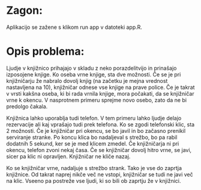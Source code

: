 # Zagon:
Aplikacijo se zažene s klikom run app v datoteki app.R.

# Opis problema: 
Ljudje v knjižnico prihajajo v skladu z neko porazdelitvijo in prinašajo izposojene knjige. Ko oseba vrne knjige, sta dve možnosti. Če se je pri knjižničarju že nabralo dovolj knjig (na začetku je mejna vrednost nastavljena na 10), knjižničar odnese vse knjige na prave police. Če je takrat v vrsti kakšna oseba, ki bi rada vrnila knjige, mora počakati, da se knjižničar vrne k okencu. 
V nasprotnem primeru sprejme novo osebo, zato da ne bi predolgo čakala. 

Knjižnica lahko uporablja tudi telefon. V tem primeru lahko ljudje delajo rezervacije ali kaj vprašajo tudi prek telefona. Ko se zgodi telefonski klic, sta 2 možnosti. Če je knjižničar pri okencu, se bo javil in bo začasno prenikil serviranje stranke. Po koncu klica bo nadaljeval s strežbo, bo pa rabil dodatnih 5 sekund, ker se je med klicem zmedel. Če knjižničarja ni pri okencu, telefon zvoni nekaj časa. Če se knjižničar dovolj hitro vrne, se javi, sicer pa klic ni opravljen. Knjižničar ne kliče nazaj. 

Ko se knjižničar vrne, nadaljuje s strežbo strank. Tako je vse do zaprtja knjižnice. Od takrat naprej nikče več ne vstopi, knjižničar se tudi ne javi več na klic. Vseeno pa postreže vse ljudi, ki so bili ob zaprtju že v knjižnici.
